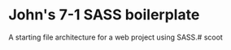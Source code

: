 # John's 7-1 SASS boilerplate 

A starting file architecture for a web project using SASS.#   s c o o t  
 